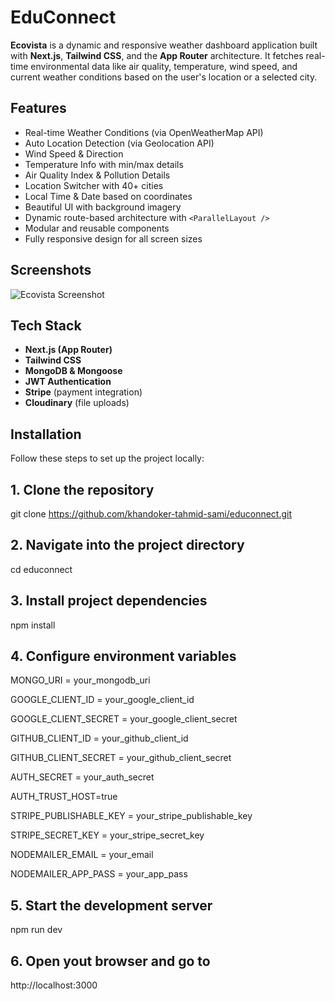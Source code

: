# EduConnect

**Ecovista** is a dynamic and responsive weather dashboard application built with **Next.js**, **Tailwind CSS**, and the **App Router** architecture. It fetches real-time environmental data like air quality, temperature, wind speed, and current weather conditions based on the user's location or a selected city.

## Features

- Real-time Weather Conditions (via OpenWeatherMap API)
- Auto Location Detection (via Geolocation API)
- Wind Speed & Direction
- Temperature Info with min/max details
- Air Quality Index & Pollution Details
- Location Switcher with 40+ cities
- Local Time & Date based on coordinates
- Beautiful UI with background imagery
- Dynamic route-based architecture with `<ParallelLayout />`
- Modular and reusable components
- Fully responsive design for all screen sizes

## Screenshots

![Ecovista Screenshot](./ecovista.PNG)

## Tech Stack

- **Next.js (App Router)**
- **Tailwind CSS**
- **MongoDB & Mongoose**
- **JWT Authentication**
- **Stripe** (payment integration)
- **Cloudinary** (file uploads)

## Installation

Follow these steps to set up the project locally:

## 1. Clone the repository

git clone https://github.com/khandoker-tahmid-sami/educonnect.git

## 2. Navigate into the project directory

cd educonnect

## 3. Install project dependencies

npm install

## 4. Configure environment variables

MONGO_URI = your_mongodb_uri

GOOGLE_CLIENT_ID = your_google_client_id

GOOGLE_CLIENT_SECRET = your_google_client_secret

GITHUB_CLIENT_ID = your_github_client_id

GITHUB_CLIENT_SECRET = your_github_client_secret

AUTH_SECRET = your_auth_secret

AUTH_TRUST_HOST=true

STRIPE_PUBLISHABLE_KEY = your_stripe_publishable_key

STRIPE_SECRET_KEY = your_stripe_secret_key

NODEMAILER_EMAIL = your_email

NODEMAILER_APP_PASS = your_app_pass

## 5. Start the development server

npm run dev

## 6. Open yout browser and go to

http://localhost:3000
